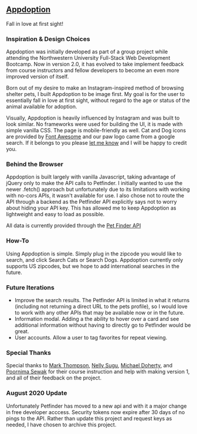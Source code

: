 ## [Appdoption](http://morettiamye.github.io/appdoptionv2/index.html)
Fall in love at first sight!


### Inspiration & Design Choices
Appdoption  was initially developed as part of a group project while attending the Northwestern University Full-Stack Web Development Bootcamp.  Now in version 2.0, it has evolved to take implement feedback from course instructors and fellow developers to become an even more improved version of itself.

Born out of my desire to make an Instagram-inspired method of browsing shelter pets, I built Appdoption to be image first.  My goal is for the user to essentially fall in love at first sight, without regard to the age or status of the animal available for adoption.  

Visually, Appdoption is heavily influenced by Instagram and was built to look similar.  No frameworks were used for building the UI, it is made with simple vanilla CSS.  The page is mobile-friendly as well.   Cat and Dog icons are provided by [Font Awesome](https://fontawesome.com/) and our paw logo came from a google search.  If it belongs to you please [let me know](mailto:amyemoretti@gmail.com) and I will be happy to credit you.

### Behind the Browser
Appdoption is built largely with vanilla Javascript, taking advantage of jQuery only to make the API calls to Petfinder.  I initially wanted to use the newer .fetch() approach but unfortunately due to its limitations with working with no-cors APIs, it wasn't available for use.  I also chose not to route the API through a backend as the Petfinder API explicitly says not to worry about hiding your API key.  This has allowed me to keep Appdoption as lightweight and easy to load as possible. 

All data is currently provided through the [Pet Finder API](https://www.petfinder.com/developers/api-key)

### How-To
Using Appdoption is simple.  Simply plug in the zipcode you would like to search, and click Search Cats or Search Dogs.  Appdoption currently only supports US zipcodes, but we hope to add international searches in the future.

### Future Iterations
* Improve the search results.  The Petfinder API is limited in what it returns (including not returning a direct URL to the pets profile), so I would love to work with any other APIs that may be available now or in the future.
* Information modal.  Adding a the ability to hover over a card and see additional information without having to directly go to Petfinder would be great.
* User accounts. Allow a user to tag favorites for repeat viewing.

### Special Thanks
Special thanks to [Mark Thompson](https://github.com/MarkTechson), [Nelly Sugu](https://github.com/jonly03), [Michael Doherty](https://github.com/mkdoh3), and [Poornima Sewak](https://github.com/poornimasewak) for their course instruction and help with making version 1, and all of their feedback on the project.

### August 2020 Update
Unfortunately Petfinder has moved to a new api and with it a major change in free developer acccess.  Security tokens now expire after 30 days of no pings to the API.  Rather than update this project and request keys as needed, I have chosen to archive this project.
